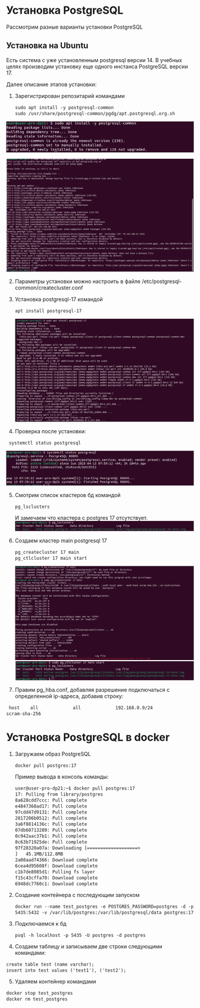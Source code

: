 # Установка PostgreSQL

Рассмотрим разные варианты установки PostgreSQL

## Установка на Ubuntu 

Есть система с уже установленным postgresql версии 14. 
В учебных целях производим установку еще одного инстанса PostgreSQL версии 17.

Далее описание этапов установки:

1. Зарегистрирован репозитарий командами

   ```
   sudo apt install -y postgresql-common
   sudo /usr/share/postgresql-common/pgdg/apt.postgresql.org.sh
   ```

![sudo apt install -y postgresql-common](res/install_postgresql_common.png)

![/usr/share/postgresql-common/pgdg/apt.postgresql.org.sh](res/img_postgresql_orgs_sh.png)

2. Параметры установки можно настроить в файле /etc/postgresql-common/createcluster.conf
3. Установка postgresql-17 командой
   ```
   apt install postgresql-17
   ```
   ![apt install postgresql-17](res/img_install_postgresql-17.png)


4. Проверка после установки:
  ```
   systemctl status postgresql
   ```

![systemctl status postgresql](res/img_status_postgresql.png)

5. Смотрим список кластеров бд командой
   ```
   pg_lsclusters
   ```
   И замечаем что кластера с postgres 17 отсутствует.
   ![pg_lsclusters](res/img_cluster_list.png)
6. Создаем кластер main postgresql 17
   ```
   pg_createcluster 17 main
   pg_ctlcluster 17 main start
   ```
   ![pg_createcluster 17 main](res/img_create_cluster.png)
   ![pg_ctlcluster 17 main start](res/img_start_postgresql.png)

7. Правим pg_hba.conf, добавляя разрешение подключаться с определенной ip-адреса, добавив строку:
  ```
   host    all             all             192.168.0.9/24          scram-sha-256
   ```
# Установка PostgreSQL в docker

1. Загружаем образ PostgreSQL
   ```
   docker pull postgres:17
   ```
   Пример вывода в консоль команды:

   ```
   user@user-pro-dp21:~$ docker pull postgres:17
   17: Pulling from library/postgres
   8a628cdd7ccc: Pull complete
   e4847368ad17: Pull complete
   97cdd47d9131: Pull complete
   2817206b0512: Pull complete
   3a6f8814136c: Pull complete
   07db60713289: Pull complete
   0c942aac37b1: Pull complete
   8c63b71925de: Pull complete
   97f28320a07a: Downloading [===================>                               ]   45.1MB/112.8MB
   2a08aad74366: Download complete
   6cea4d95608f: Download complete
   c1b7de8085d1: Pulling fs layer
   f15c43cffa70: Download complete
   6948dc7760c1: Download complete 
   ```

2. Создание контейнера с последующим запуском
   ```
   docker run --name test_postgres -e POSTGRES_PASSWORD=postgres -d -p 5435:5432 -v /var/lib/postgres:/var/lib/postgresql/data postgres:17
   ```

3. Подключаемся к бд
   ```
   psql -h localhost -p 5435 -U postgres -d postgres
   ```
4. Создаем таблицу и записываем две строки следующими командами:
```
create table test (name varchar);
insert into test values ('test1'), ('test2');
```
5. Удаляем контейнер командами
```
docker stop test_postgres
docker rm test_postgres
```